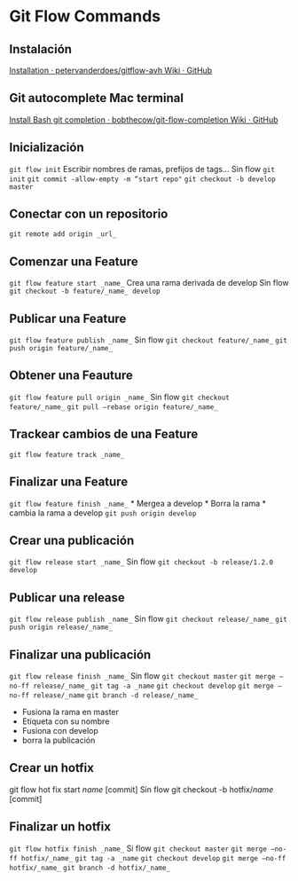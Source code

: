 # Git Flow Commands
## Instalación
[Installation · petervanderdoes/gitflow-avh Wiki · GitHub](https://github.com/petervanderdoes/gitflow-avh/wiki/Installation)
## Git autocomplete Mac terminal
[Install Bash git completion · bobthecow/git-flow-completion Wiki · GitHub](https://github.com/bobthecow/git-flow-completion/wiki/Install-Bash-git-completion)
## Inicialización
`git flow init`
Escribir nombres de ramas, prefijos de tags…
Sin flow
`git init`
`git commit -allow-empty -m “start repo"`
`git checkout -b develop master`
## Conectar con un repositorio
`git remote add origin _url_`
## Comenzar una Feature
`git flow feature start _name_`
Crea una rama derivada de develop
Sin flow
`git checkout -b feature/_name_ develop`
## Publicar una Feature
`git flow feature publish _name_`
Sin flow
`git checkout feature/_name_`
`git push origin feature/_name_`

## Obtener una Feauture
`git flow feature pull origin _name_`
Sin flow
`git checkout feature/_name_`
`git pull —rebase origin feature/_name_`

## Trackear cambios de una Feature
`git flow feature track _name_`
## Finalizar una Feature
`git flow feature finish _name_`
	* Mergea a develop
	* Borra la rama
	* cambia la rama a develop
`git push origin develop`
## Crear una publicación
`git flow release start _name_`
Sin flow
`git checkout -b release/1.2.0 develop`
## Publicar una release
`git flow release publish _name_`
Sin flow
`git checkout release/_name_`
`git push origin release/_name_`
## Finalizar una publicación
`git flow release finish _name_`
Sin flow
`git checkout master`
`git merge —no-ff release/_name_`
`git tag -a _name`
`git checkout develop`
`git merge —no-ff release/_name`
`git branch -d release/_name_`
* Fusiona la rama en master
* Etiqueta con su nombre
* Fusiona con develop
* borra la publicación
## Crear un hotfix
git flow hot fix start _name_ [commit]
Sin flow
git checkout -b hotfix/_name_ [commit]
## Finalizar un hotfix
`git flow hotfix finish _name_`
Si flow
`git checkout master`
`git merge —no-ff hotfix/_name_`
`git tag -a _name`
`git checkout develop`
`git merge —no-ff hotfix/_name_`
`git branch -d hotfix/_name_`







